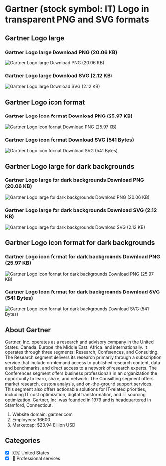 # Gartner (stock symbol: IT) Logo in transparent PNG and SVG formats

## Gartner Logo large

### Gartner Logo large Download PNG (20.06 KB)

![Gartner Logo large Download PNG (20.06 KB)](/img/orig/IT_BIG-36956903.png)

### Gartner Logo large Download SVG (2.12 KB)

![Gartner Logo large Download SVG (2.12 KB)](/img/orig/IT_BIG-138151ec.svg)

## Gartner Logo icon format

### Gartner Logo icon format Download PNG (25.97 KB)

![Gartner Logo icon format Download PNG (25.97 KB)](/img/orig/IT-d33c4c42.png)

### Gartner Logo icon format Download SVG (541 Bytes)

![Gartner Logo icon format Download SVG (541 Bytes)](/img/orig/IT-8f316773.svg)

## Gartner Logo large for dark backgrounds

### Gartner Logo large for dark backgrounds Download PNG (20.06 KB)

![Gartner Logo large for dark backgrounds Download PNG (20.06 KB)](/img/orig/IT_BIG.D-c2a856ae.png)

### Gartner Logo large for dark backgrounds Download SVG (2.12 KB)

![Gartner Logo large for dark backgrounds Download SVG (2.12 KB)](/img/orig/IT_BIG.D-b1a62478.svg)

## Gartner Logo icon format for dark backgrounds

### Gartner Logo icon format for dark backgrounds Download PNG (25.97 KB)

![Gartner Logo icon format for dark backgrounds Download PNG (25.97 KB)](/img/orig/IT.D-d7221edb.png)

### Gartner Logo icon format for dark backgrounds Download SVG (541 Bytes)

![Gartner Logo icon format for dark backgrounds Download SVG (541 Bytes)](/img/orig/IT.D-6dbea48a.svg)

## About Gartner

Gartner, Inc. operates as a research and advisory company in the United States, Canada, Europe, the Middle East, Africa, and internationally. It operates through three segments: Research, Conferences, and Consulting. The Research segment delivers its research primarily through a subscription service that include on-demand access to published research content, data and benchmarks, and direct access to a network of research experts. The Conferences segment offers business professionals in an organization the opportunity to learn, share, and network. The Consulting segment offers market research, custom analysis, and on-the-ground support services. This segment also offers actionable solutions for IT-related priorities, including IT cost optimization, digital transformation, and IT sourcing optimization. Gartner, Inc. was founded in 1979 and is headquartered in Stamford, Connecticut.

1. Website domain: gartner.com
2. Employees: 16600
3. Marketcap: $23.94 Billion USD


## Categories
- [x] 🇺🇸 United States
- [x] 💼 Professional services
